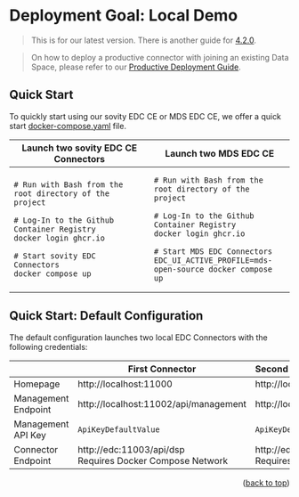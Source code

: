 Deployment Goal: Local Demo
========

> This is for our latest version. There is another guide for [4.2.0](4.2.0/README.md).

> On how to deploy a productive connector with joining an existing Data Space, please refer
> to our [Productive Deployment Guide](../production/README.md).

## Quick Start

To quickly start using our sovity EDC CE or MDS EDC CE, we offer a quick
start [docker-compose.yaml](../../../../docker-compose.yaml) file.

<table>
<thead>
<tr>
<th>Launch two sovity EDC CE Connectors</th>
<th>Launch two MDS EDC CE</th>
</tr>
</thead>
<tbody>
<tr>
<td width="50%">

```shell script
# Run with Bash from the root directory of the project

# Log-In to the Github Container Registry
docker login ghcr.io

# Start sovity EDC Connectors
docker compose up
```

</td>
<td width="50%">

```shell script
# Run with Bash from the root directory of the project

# Log-In to the Github Container Registry
docker login ghcr.io

# Start MDS EDC Connectors
EDC_UI_ACTIVE_PROFILE=mds-open-source docker compose up
```

</td>
</tr>
</tbody>
</table>

## Quick Start: Default Configuration

The default configuration launches two local EDC Connectors with the following credentials:

|                     | First Connector                                               | Second Connector                                               |
|---------------------|---------------------------------------------------------------|:---------------------------------------------------------------|
| Homepage            | http://localhost:11000                                        | http://localhost:22000                                         |
| Management Endpoint | http://localhost:11002/api/management                         | http://localhost:22002/api/management                          |
| Management API Key  | `ApiKeyDefaultValue`                                          | `ApiKeyDefaultValue`                                           |
| Connector Endpoint  | http://edc:11003/api/dsp <br> Requires Docker Compose Network | http://edc2:11003/api/dsp <br> Requires Docker Compose Network |

<p align="right">(<a href="#readme-top">back to top</a>)</p>
